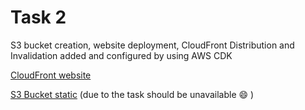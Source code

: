 # Task 2

S3 bucket creation, website deployment, CloudFront Distribution and Invalidation added and configured by using AWS CDK

[CloudFront website](https://d1swnzgy1uqk8g.cloudfront.net/)

[S3 Bucket static](http://myrsawsbucket.s3-website.eu-central-1.amazonaws.com/) (due to the task should be unavailable :smile: )